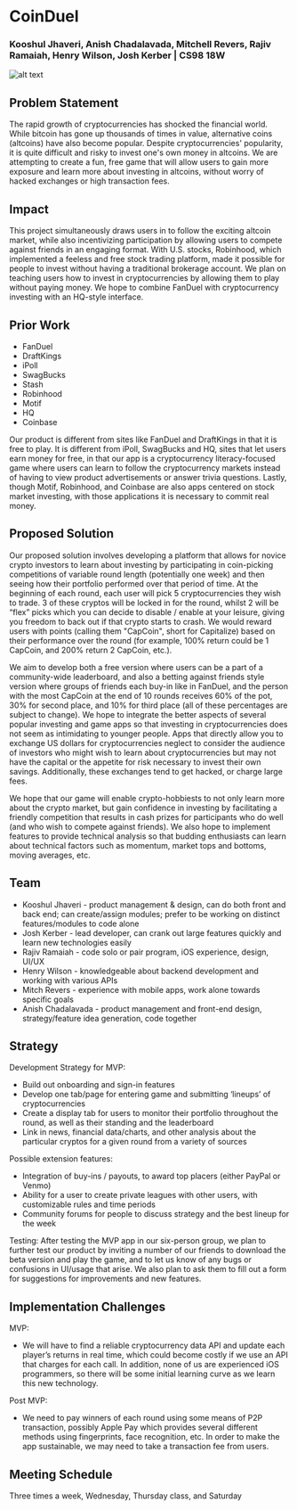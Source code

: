 # CoinDuel
### Kooshul Jhaveri, Anish Chadalavada, Mitchell Revers, Rajiv Ramaiah, Henry Wilson, Josh Kerber | CS98 18W

![alt text](http://cs.dartmouth.edu/~jkerber14/images/teampic.png "Team Picture")

## Problem Statement

The rapid growth of cryptocurrencies has shocked the financial world. While bitcoin has gone up thousands of times in value, alternative coins (altcoins) have also become popular. Despite cryptocurrencies' popularity, it is quite difficult and risky to invest one's own money in altcoins. We are attempting to create a fun, free game that will allow users to gain more exposure and learn more about investing in altcoins, without worry of hacked exchanges or high transaction fees.

## Impact

This project simultaneously draws users in to follow the exciting altcoin market, while also incentivizing participation by allowing users to compete against friends in an engaging format. With U.S. stocks, Robinhood, which implemented a feeless and free stock trading platform, made it possible for people to invest without having a traditional brokerage account. We plan on teaching users how to invest in cryptocurrencies by allowing them to play without paying money. We hope to combine FanDuel with cryptocurrency investing with an HQ-style interface.  

## Prior Work

* FanDuel
* DraftKings
* iPoll
* SwagBucks
* Stash
* Robinhood
* Motif
* HQ
* Coinbase

Our product is different from sites like FanDuel and DraftKings in that it is free to play. It is different from iPoll, SwagBucks and HQ, sites that let users earn money for free, in that our app is a cryptocurrency literacy-focused game where users can learn to follow the cryptocurrency markets instead of having to view product advertisements or answer trivia questions. Lastly, though Motif, Robinhood, and Coinbase are also apps centered on stock market investing, with those applications it is necessary to commit real money. 

## Proposed Solution

Our proposed solution involves developing a platform that allows for novice crypto investors to learn about investing by participating in coin-picking competitions of variable round length (potentially one week) and then seeing how their portfolio performed over that period of time. At the beginning of each round, each user will pick 5 cryptocurrencies they wish to trade. 3 of these cryptos will be locked in for the round, whilst 2 will be “flex” picks which you can decide to disable / enable at your leisure, giving you freedom to back out if that crypto starts to crash. We would reward users with points (calling them "CapCoin", short for Capitalize) based on their performance over the round (for example, 100% return could be 1 CapCoin, and 200% return 2 CapCoin, etc.). 

We aim to develop both a free version where users can be a part of a community-wide leaderboard, and also a betting against friends style version where groups of friends each buy-in like in FanDuel, and the person with the most CapCoin at the end of 10 rounds receives 60% of the pot, 30% for second place, and 10% for third place (all of these percentages are subject to change). We hope to integrate the better aspects of several popular investing and game apps so that investing in cryptocurrencies does not seem as intimidating to younger people. Apps that directly allow you to exchange US dollars for cryptocurrencies neglect to consider the audience of investors who might wish to learn about cryptocurrencies but may not have the capital or the appetite for risk necessary to invest their own savings. Additionally, these exchanges tend to get hacked, or charge large fees. 

We hope that our game will enable crypto-hobbiests to not only learn more about the crypto market, but gain confidence in investing by facilitating a friendly competition that results in cash prizes for participants who do well (and who wish to compete against friends). We also hope to implement features to provide technical analysis so that budding enthusiasts can learn about technical factors such as momentum, market tops and bottoms, moving averages, etc.

## Team

* Kooshul Jhaveri - product management & design, can do both front and back end; can create/assign modules; prefer to be working on distinct features/modules to code alone
* Josh Kerber - lead developer, can crank out large features quickly and learn new technologies easily
* Rajiv Ramaiah - code solo or pair program, iOS experience, design, UI/UX
* Henry Wilson - knowledgeable about backend development and working with various APIs
* Mitch Revers - experience with mobile apps, work alone towards specific goals
* Anish Chadalavada - product management and front-end design, strategy/feature idea generation, code together

## Strategy

Development Strategy for MVP:
* Build out onboarding and sign-in features
* Develop one tab/page for entering game and submitting ‘lineups’ of cryptocurrencies 
* Create a display tab for users to monitor their portfolio throughout the round, as well as their standing and the leaderboard
* Link in news, financial data/charts, and other analysis about the particular cryptos for a given round from a variety of sources

Possible extension features:
* Integration of buy-ins / payouts, to award top placers (either PayPal or Venmo)
* Ability for a user to create private leagues with other users, with customizable rules and time periods
* Community forums for people to discuss strategy and the best lineup for the week

Testing:
	After testing the MVP app in our six-person group, we plan to further test our product by inviting a number of our friends to download the beta version and play the game, and to let us know of any bugs or confusions in UI/usage that arise. We also plan to ask them to fill out a form for suggestions for improvements and new features.

## Implementation Challenges

MVP:
* We will have to find a reliable cryptocurrency data API and update each player’s returns in real time, which could become costly if we use an API that charges for each call. In addition, none of us are experienced iOS programmers, so there will be some initial learning curve as we learn this new technology.

Post MVP:
* We need to pay winners of each round using some means of P2P transaction, possibly Apple Pay which provides several different methods using fingerprints, face recognition, etc. In order to make the app sustainable, we may need to take a transaction fee from users.

## Meeting Schedule


Three times a week, Wednesday, Thursday class, and Saturday
